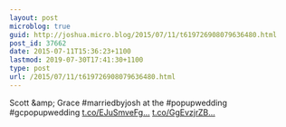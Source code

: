 ```yaml
---
layout: post
microblog: true
guid: http://joshua.micro.blog/2015/07/11/t619726908079636480.html
post_id: 37662
date: 2015-07-11T15:36:23+1100
lastmod: 2019-07-30T17:41:30+1100
type: post
url: /2015/07/11/t619726908079636480.html
---
```

Scott &amp;amp; Grace #marriedbyjosh at the #popupwedding #gcpopupwedding [t.co/EJuSmveFg...](http://t.co/EJuSmveFg2) [t.co/GgEvzjrZB...](http://t.co/GgEvzjrZBh)
